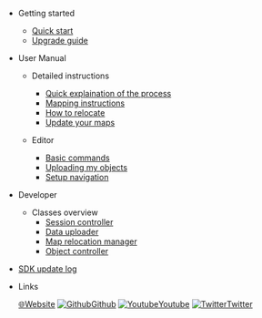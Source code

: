 * Getting started  
  * [Quick start](quickstart.md)
  * [Upgrade guide](upgrade_guide.md)

* User Manual
  * Detailed instructions
    * [Quick explaination of the process](detailed_instruction.md)
    * [Mapping instructions](mapping_instructions.md)
    * [How to relocate](how_relocate.md)
    * [Update your maps](update_instructions.md)

  * Editor
    * [Basic commands](editor_commands.md)
    * [Uploading my objects](my_objects.md) 
    * [Setup navigation](navigation.md) 

* Developer 
  * Classes overview
    * [Session controller](comp_session_controller.md)
    * [Data uploader](comp_map_data_uploader.md)
    * [Map relocation manager](comp_map_relocation_manager.md)
    * [Object controller](comp_object_controller.md)



  
* [SDK update log](update.md)
* Links
  
  [🌐Website](https://neogoma.com)
  [![Github](_img/icons/github.svg)Github](https://github.com/Neogoma/)
  [![Youtube](_img/icons/youtube.svg ':size=16')Youtube](https://youtube.com/channel/UCjU6hMVcedUrssW6CAUJjaA)
  [![Twitter](_img/icons/twitter.svg ':size=16')Twitter](https://twitter.com/NeogomaStardust)
  


